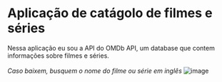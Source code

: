 # Aplicação de catágolo de filmes e séries

Nessa aplicação eu sou a API do OMDb API, um database que contem informações sobre filmes e séries.<br><br>
_Caso baixem, busquem o nome do filme ou série em inglês_
![image](https://user-images.githubusercontent.com/107628771/223610595-cec3a878-3a0c-4e1f-873b-e702682fcd67.png)
